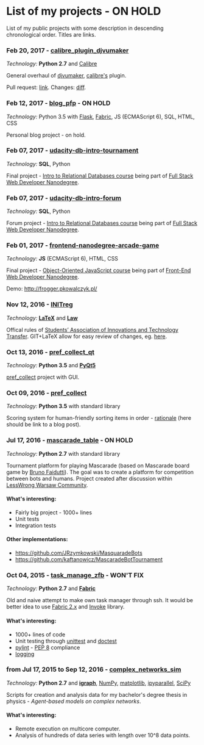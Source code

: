 # List of my projects - ON HOLD
List of my public projects with some description in descending chronological order.
Titles are links.

### Feb 20, 2017 - [calibre_plugin_djvumaker](https://github.com/pirtim/calibre_plugin_djvumaker)
*Technology:* **Python 2.7** and [Calibre](https://calibre-ebook.com/)

General overhaul of [djvumaker](https://github.com/kfix/calibre_plugin_djvumaker), [calibre's](https://calibre-ebook.com/) plugin.

Pull request: [link](https://github.com/kfix/calibre_plugin_djvumaker/pull/1).
Changes: [diff](https://github.com/kfix/calibre_plugin_djvumaker/pull/1/files).


### Feb 12, 2017 - [blog_pfp](https://github.com/pirtim/blog_pfp) - ON HOLD
*Technology:* Python 3.5 with [Flask](http://flask.pocoo.org/docs/0.12/), [Fabric](http://www.fabfile.org/), JS (ECMAScript 6), SQL, HTML, CSS

Personal blog project - on hold.

### Feb 07, 2017 - [udacity-db-intro-tournament](https://github.com/pirtim/udacity-db-intro-tournament)
*Technology:* **SQL**, Python

Final project - [Intro to Relational Databases course](https://www.udacity.com/courses/object-oriented-javascript--ud015) being part of [Full Stack Web Developer Nanodegree](https://www.udacity.com/course/full-stack-web-developer-nanodegree--nd004).

### Feb 07, 2017 - [udacity-db-intro-forum](https://github.com/pirtim/udacity-db-intro-forum)
*Technology:* **SQL**, Python

Forum project - [Intro to Relational Databases course](https://www.udacity.com/courses/object-oriented-javascript--ud015) being part of [Full Stack Web Developer Nanodegree](https://www.udacity.com/course/full-stack-web-developer-nanodegree--nd004).


### Feb 01, 2017 - [frontend-nanodegree-arcade-game](https://github.com/pirtim/frontend-nanodegree-arcade-game)
*Technology:* **JS** (ECMAScript 6), HTML, CSS

Final project - [Object-Oriented JavaScript course](https://www.udacity.com/courses/object-oriented-javascript--ud015) being part of [Front-End Web Developer Nanodegree](https://www.udacity.com/course/front-end-web-developer-nanodegree--nd001).

Demo: http://frogger.pkowalczyk.pl/


### Nov 12, 2016 - [INITreg](https://github.com/pirtim/INITreg)
*Technology:* **[LaTeX](https://www.latex-project.org/about/)** and **[Law](https://en.wikipedia.org/wiki/Law)**

Offical rules of [Students’ Association of Innovations and Technology Transfer](http://skinit.pl). GIT+LaTeX allow for easy review of changes, eg. [here](https://github.com/pirtim/INITreg/commit/c1bf31342217a9dac42fb30b9e065fee3cfb8ea7).

### Oct 13, 2016 - [pref_collect_qt](https://github.com/pirtim/pref_collect_qt)
*Technology:* **Python 3.5** and **[PyQt5](https://www.qt.io/developers/)**

[pref_collect](https://github.com/pirtim/pref_collect) project with GUI.


### Oct 09, 2016 - [pref_collect](https://github.com/pirtim/pref_collect)
*Technology:* **Python 3.5** with standard library

Scoring system for human-friendly sorting items in order - [rationale](blog.pkowalczyk.pl/scoring) (here should be link to a blog post).


### Jul 17, 2016 - [mascarade_table](https://github.com/pirtim/mascarade_table) - ON HOLD
*Technology:* **Python 2.7** with standard library

Tournament platform for playing Mascarade (based on Mascarade board game by [Bruno Faidutti](http://faidutti.com/blog/?cat=34)).
The goal was to create a platform for competition between bots and humans.
Project created after discussion within [LessWrong Warsaw Community](https://www.facebook.com/groups/lwwarsaw).


#### What's interesting:
* Fairly big project - 1000+ lines
* Unit tests
* Integration tests
#### Other implementations:
* https://github.com/JRzymkowski/MasquaradeBots
* https://github.com/kaftanowicz/MascaradeBotTournament


### Oct 04, 2015 - [task_manage_zfb](https://github.com/pirtim/task_manage_zfb) - WON'T FIX
*Technology:* **Python 2.7** and **[Fabric](http://www.fabfile.org/)**

Old and naive attempt to make own task manager through ssh. It would be better idea to use [Fabric 2.x](http://www.fabfile.org/roadmap.html#invoke-fabric-2-x-and-patchwork) and [Invoke](http://www.pyinvoke.org/) library.

#### What's interesting:
* 1000+ lines of code
* Unit testing through [unittest](https://docs.python.org/2/library/unittest.html) and [doctest](https://docs.python.org/2/library/doctest.html)
* [pylint](https://www.pylint.org/) - [PEP 8](https://www.python.org/dev/peps/pep-0008/) compliance
* [logging](https://docs.python.org/2/library/logging.html)


### from Jul 17, 2015 to Sep 12, 2016 - [complex_networks_sim](https://github.com/pirtim/complex_networks_sim)
*Technology:* **Python 2.7** and **[igraph](http://igraph.org)**, [NumPy](http://www.numpy.org/), [matplotlib](https://matplotlib.org/), [ipyparallel](https://ipyparallel.readthedocs.io), [SciPy](https://www.scipy.org/)

Scripts for creation and analysis data for my bachelor's degree thesis in physics - *Agent-based models on complex networks*.

#### What's interesting:
* Remote execution on multicore computer.
* Analysis of hundreds of data series with length over 10^8 data points.

<!--| Name     | Character |
| ---      | ---       |
| Backtick | `         |
| Pipe     | \|        |-->
